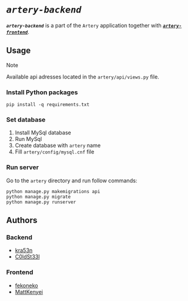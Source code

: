 # ***`artery-backend`***

***`artery-backend`*** is a part of the `Artery` application together
with [***`artery-frontend`***](https://github.com/fekoneko/artery-frontend/).

## Usage

> [!NOTE]
> Available api adresses located in the `artery/api/views.py` file.

### Install Python packages

```
pip install -q requirements.txt
```

### Set database

1. Install MySql database
2. Run MySql
3. Create database with `artery` name
4. Fill `artery/config/mysql.cnf` file

### Run server

Go to the `artery` directory and run follow commands:

```
python manage.py makemigrations api
python manage.py migrate
python manage.py runserver
```

## Authors

### Backend

- [kra53n](https://github.com/kra53n/)
- [C0ldSt33l](https://github.com/c0ldst33l/)

### Frontend

- [fekoneko](https://github.com/fekoneko/)
- [MattKenyei](https://github.com/MattKenyei)
